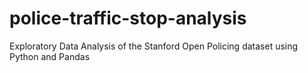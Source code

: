 # police-traffic-stop-analysis
Exploratory Data Analysis of the Stanford Open Policing dataset using Python and Pandas
